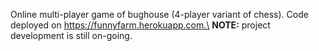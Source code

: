 Online multi-player game of bughouse (4-player variant of chess). Code deployed on https://funnyfarm.herokuapp.com.\
**NOTE:** project development is still on-going.
